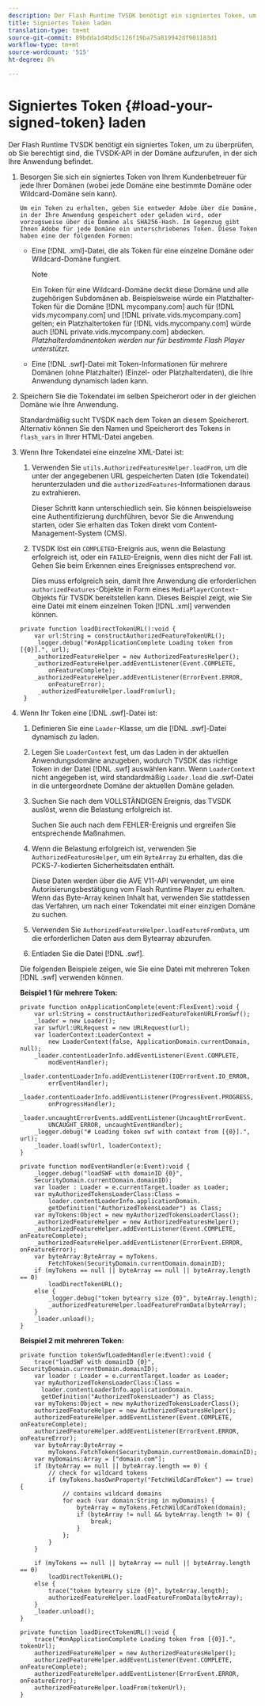 ```yaml
---
description: Der Flash Runtime TVSDK benötigt ein signiertes Token, um zu überprüfen, ob Sie berechtigt sind, die TVSDK-API in der Domäne aufzurufen, in der sich Ihre Anwendung befindet.
title: Signiertes Token laden
translation-type: tm+mt
source-git-commit: 89bdda1d4bd5c126f19ba75a819942df901183d1
workflow-type: tm+mt
source-wordcount: '515'
ht-degree: 0%

---
```



# Signiertes Token {#load-your-signed-token} laden

Der Flash Runtime TVSDK benötigt ein signiertes Token, um zu überprüfen, ob Sie berechtigt sind, die TVSDK-API in der Domäne aufzurufen, in der sich Ihre Anwendung befindet.

1. Besorgen Sie sich ein signiertes Token von Ihrem Kundenbetreuer für jede Ihrer Domänen (wobei jede Domäne eine bestimmte Domäne oder Wildcard-Domäne sein kann).

       Um ein Token zu erhalten, geben Sie entweder Adobe über die Domäne, in der Ihre Anwendung gespeichert oder geladen wird, oder vorzugsweise über die Domäne als SHA256-Hash. Im Gegenzug gibt Ihnen Adobe für jede Domäne ein unterschriebenes Token. Diese Token haben eine der folgenden Formen:
   
   * Eine [!DNL .xml]-Datei, die als Token für eine einzelne Domäne oder Wildcard-Domäne fungiert.

      >[!NOTE]
      >
      >Ein Token für eine Wildcard-Domäne deckt diese Domäne und alle zugehörigen Subdomänen ab. Beispielsweise würde ein Platzhalter-Token für die Domäne [!DNL mycompany.com] auch für [!DNL vids.mycompany.com] und [!DNL private.vids.mycompany.com] gelten; ein Platzhaltertoken für [!DNL vids.mycompany.com] würde auch [!DNL private.vids.mycompany.com] abdecken. *Platzhalterdomänentoken werden nur für bestimmte Flash Player unterstützt.*

   * Eine [!DNL .swf]-Datei mit Token-Informationen für mehrere Domänen (ohne Platzhalter) (Einzel- oder Platzhalterdaten), die Ihre Anwendung dynamisch laden kann.

1. Speichern Sie die Tokendatei im selben Speicherort oder in der gleichen Domäne wie Ihre Anwendung.

   Standardmäßig sucht TVSDK nach dem Token an diesem Speicherort. Alternativ können Sie den Namen und Speicherort des Tokens in `flash_vars` in Ihrer HTML-Datei angeben.
1. Wenn Ihre Tokendatei eine einzelne XML-Datei ist:
   1. Verwenden Sie `utils.AuthorizedFeaturesHelper.loadFrom`, um die unter der angegebenen URL gespeicherten Daten (die Tokendatei) herunterzuladen und die `authorizedFeatures`-Informationen daraus zu extrahieren.

      Dieser Schritt kann unterschiedlich sein. Sie können beispielsweise eine Authentifizierung durchführen, bevor Sie die Anwendung starten, oder Sie erhalten das Token direkt vom Content-Management-System (CMS).

   1. TVSDK löst ein `COMPLETED`-Ereignis aus, wenn die Belastung erfolgreich ist, oder ein `FAILED`-Ereignis, wenn dies nicht der Fall ist. Gehen Sie beim Erkennen eines Ereignisses entsprechend vor.

      Dies muss erfolgreich sein, damit Ihre Anwendung die erforderlichen `authorizedFeatures`-Objekte in Form eines `MediaPlayerContext`-Objekts für TVSDK bereitstellen kann.
   Dieses Beispiel zeigt, wie Sie eine Datei mit einem einzelnen Token [!DNL .xml] verwenden können.

   ```
   private function loadDirectTokenURL():void { 
       var url:String = constructAuthorizedFeatureTokenURL(); 
       _logger.debug("#onApplicationComplete Loading token from [{0}].", url); 
       _authorizedFeatureHelper = new AuthorizedFeaturesHelper(); 
       _authorizedFeatureHelper.addEventListener(Event.COMPLETE,  
           onFeatureComplete); 
       _authorizedFeatureHelper.addEventListener(ErrorEvent.ERROR,  
           onFeatureError); 
        _authorizedFeatureHelper.loadFrom(url); 
    }
   ```

1. Wenn Ihr Token eine [!DNL .swf]-Datei ist:
   1. Definieren Sie eine `Loader`-Klasse, um die [!DNL .swf]-Datei dynamisch zu laden.
   1. Legen Sie `LoaderContext` fest, um das Laden in der aktuellen Anwendungsdomäne anzugeben, wodurch TVSDK das richtige Token in der Datei [!DNL .swf] auswählen kann. Wenn `LoaderContext` nicht angegeben ist, wird standardmäßig `Loader.load` die .swf-Datei in die untergeordnete Domäne der aktuellen Domäne geladen.
   1. Suchen Sie nach dem VOLLSTÄNDIGEN Ereignis, das TVSDK auslöst, wenn die Belastung erfolgreich ist.

      Suchen Sie auch nach dem FEHLER-Ereignis und ergreifen Sie entsprechende Maßnahmen.
   1. Wenn die Belastung erfolgreich ist, verwenden Sie `AuthorizedFeaturesHelper`, um ein `ByteArray` zu erhalten, das die PCKS-7-kodierten Sicherheitsdaten enthält.

      Diese Daten werden über die AVE V11-API verwendet, um eine Autorisierungsbestätigung vom Flash Runtime Player zu erhalten. Wenn das Byte-Array keinen Inhalt hat, verwenden Sie stattdessen das Verfahren, um nach einer Tokendatei mit einer einzigen Domäne zu suchen.
   1. Verwenden Sie `AuthorizedFeatureHelper.loadFeatureFromData`, um die erforderlichen Daten aus dem Bytearray abzurufen.
   1. Entladen Sie die Datei [!DNL .swf].

   Die folgenden Beispiele zeigen, wie Sie eine Datei mit mehreren Token [!DNL .swf] verwenden können.

   **Beispiel 1 für mehrere Token:**

   ```
   private function onApplicationComplete(event:FlexEvent):void { 
       var url:String = constructAuthorizedFeatureTokenURLFromSwf();   
       _loader = new Loader(); 
       var swfUrl:URLRequest = new URLRequest(url); 
       var loaderContext:LoaderContext =  
           new LoaderContext(false, ApplicationDomain.currentDomain, null); 
       _loader.contentLoaderInfo.addEventListener(Event.COMPLETE,  
           modEventHandler); 
       _loader.contentLoaderInfo.addEventListener(IOErrorEvent.IO_ERROR,  
           errEventHandler); 
       _loader.contentLoaderInfo.addEventListener(ProgressEvent.PROGRESS,  
           onProgressHandler); 
       _loader.uncaughtErrorEvents.addEventListener(UncaughtErrorEvent. 
           UNCAUGHT_ERROR, uncaughtEventHandler); 
       _logger.debug("# Loading token swf with context from [{0}].", url); 
       _loader.load(swfUrl, loaderContext); 
   } 
   
   private function modEventHandler(e:Event):void { 
       _logger.debug("loadSWF with domainID {0}",  
       SecurityDomain.currentDomain.domainID); 
       var loader : Loader = e.currentTarget.loader as Loader; 
       var myAuthorizedTokensLoaderClass:Class =  
           loader.contentLoaderInfo.applicationDomain. 
           getDefinition("AuthorizedTokensLoader") as Class; 
       var myTokens:Object = new myAuthorizedTokensLoaderClass(); 
       _authorizedFeatureHelper = new AuthorizedFeaturesHelper(); 
       _authorizedFeatureHelper.addEventListener(Event.COMPLETE, onFeatureComplete); 
       _authorizedFeatureHelper.addEventListener(ErrorEvent.ERROR, onFeatureError); 
       var byteArray:ByteArray = myTokens. 
           FetchToken(SecurityDomain.currentDomain.domainID); 
       if (myTokens == null || byteArray == null || byteArray.length == 0) 
           loadDirectTokenURL(); 
       else { 
           _logger.debug("token bytearry size {0}", byteArray.length); 
           _authorizedFeatureHelper.loadFeatureFromData(byteArray); 
       } 
       _loader.unload(); 
   } 
   ```

   **Beispiel 2 mit mehreren Token:**

   ```
   private function tokenSwfLoadedHandler(e:Event):void { 
       trace("loadSWF with domainID {0}", SecurityDomain.currentDomain.domainID); 
       var loader : Loader = e.currentTarget.loader as Loader; 
       var myAuthorizedTokensLoaderClass:Class =  
         loader.contentLoaderInfo.applicationDomain. 
         getDefinition("AuthorizedTokensLoader") as Class; 
       var myTokens:Object = new myAuthorizedTokensLoaderClass(); 
       authorizedFeatureHelper = new AuthorizedFeaturesHelper(); 
       authorizedFeatureHelper.addEventListener(Event.COMPLETE, onFeatureComplete); 
       authorizedFeatureHelper.addEventListener(ErrorEvent.ERROR, onFeatureError); 
       var byteArray:ByteArray =  
           myTokens.FetchToken(SecurityDomain.currentDomain.domainID); 
       var myDomains:Array = ["domain.com"]; 
       if (byteArray == null || byteArray.length == 0) { 
           // check for wildcard tokens 
           if (myTokens.hasOwnProperty("FetchWildCardToken") == true) { 
               // contains wildcard domains 
               for each (var domain:String in myDomains) { 
                   byteArray = myTokens.FetchWildCardToken(domain); 
                   if (byteArray != null && byteArray.length != 0) { 
                       break; 
                   } 
               }; 
           } 
       } 
   
       if (myTokens == null || byteArray == null || byteArray.length == 0) 
           loadDirectTokenURL(); 
       else { 
           trace("token bytearry size {0}", byteArray.length); 
           authorizedFeatureHelper.loadFeatureFromData(byteArray); 
       } 
       _loader.unload(); 
   } 
   
   private function loadDirectTokenURL():void { 
       trace("#onApplicationComplete Loading token from [{0}].", tokenUrl); 
       authorizedFeatureHelper = new AuthorizedFeaturesHelper(); 
       authorizedFeatureHelper.addEventListener(Event.COMPLETE, onFeatureComplete); 
       authorizedFeatureHelper.addEventListener(ErrorEvent.ERROR, onFeatureError); 
       authorizedFeatureHelper.loadFrom(tokenUrl); 
   }
   ```


